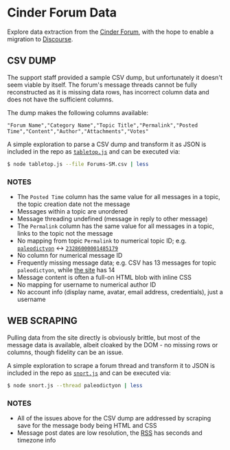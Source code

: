
# Cinder Forum Data
Explore data extraction from the [Cinder Forum](https://forum.libcinder.org/), with the hope to enable a migration to [Discourse](http://www.discourse.org).

## CSV DUMP
The support staff provided a sample CSV dump, but unfortunately it doesn't seem viable by itself. The forum's message threads cannot be fully reconstructed as it is missing data rows, has incorrect column data and does not have the sufficient columns.

The dump makes the following columns available:
```csv
"Forum Name","Category Name","Topic Title","Permalink","Posted Time","Content","Author","Attachments","Votes"
```

A simple exploration to parse a CSV dump and transform it as JSON is included in the repo as [`tabletop.js`](tabletop.js) and can be executed via:
```sh
$ node tabletop.js --file Forums-SM.csv | less
```

### NOTES
- The `Posted Time` column has the same value for all messages in a topic, the topic creation date not the message
- Messages within a topic are unordered
- Message threading undefined (message in reply to other message)
- The `Permalink` column has the same value for all messages in a topic, links to the topic not the message
- No mapping from topic `Permalink` to numerical topic ID; e.g. [`paleodictyon`](https://forum.libcinder.org/topic/paleodictyon) <-> [`23286000001485179`](https://forum.libcinder.org/#Topic/23286000001485179)
- No column for numerical message ID
- Frequently missing message data; e.g. CSV has 13 messages for topic `paleodictyon`, while [the site](https://forum.libcinder.org/topic/paleodictyon) has 14
- Message content is often a full-on HTML blob with inline CSS
- No mapping for username to numerical author ID
- No account info (display name, avatar, email address, credentials), just a username

## WEB SCRAPING
Pulling data from the site directly is obviously brittle, but most of the message data is available, albeit cloaked by the DOM - no missing rows or columns, though fidelity can be an issue.

A simple exploration to scrape a forum thread and transform it to JSON is included in the repo as [`snort.js`](snort.js) and can be executed via:
```sh
$ node snort.js --thread paleodictyon | less
```

### NOTES
- All of the issues above for the CSV dump are addressed by scraping save for the message body being HTML and CSS
- Message post dates are low resolution, the [RSS](https://forum.libcinder.org/feed) has seconds and timezone info
